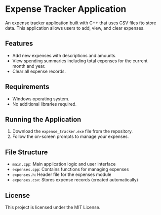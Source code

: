 # Expense Tracker Application

An expense tracker application built with C++ that uses CSV files fto store data. This application allows users to add, view, and clear expenses.

## Features
- Add new expenses with descriptions and amounts.
- View spending summaries including total expenses for the current month and year.
- Clear all expense records.

## Requirements
- Windows operating system.
- No additional libraries required.

## Running the Application
1. Download the `expense_tracker.exe` file from the repository.
3. Follow the on-screen prompts to manage your expenses.

## File Structure
- `main.cpp`: Main application logic and user interface
- `expenses.cpp`: Contains functions for managing expenses
- `expenses.h`: Header file for the expenses module
- `expenses.csv`: Stores expense records (created automatically)


## License
This project is licensed under the MIT License.
